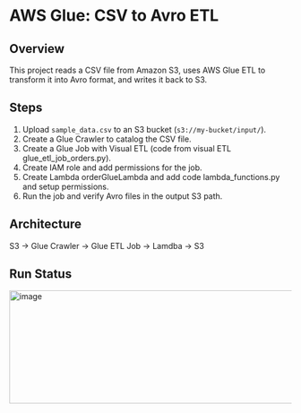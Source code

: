 # AWS Glue: CSV to Avro ETL

## Overview
This project reads a CSV file from Amazon S3, uses AWS Glue ETL to transform it into Avro format, and writes it back to S3.

## Steps
1. Upload `sample_data.csv` to an S3 bucket (`s3://my-bucket/input/`).
2. Create a Glue Crawler to catalog the CSV file.
3. Create a Glue Job with Visual ETL (code from visual ETL glue_etl_job_orders.py).
4. Create IAM role and add permissions for the job.
5. Create Lambda orderGlueLambda and add code lambda_functions.py and setup permissions.
6. Run the job and verify Avro files in the output S3 path.

## Architecture
S3 → Glue Crawler → Glue ETL Job → Lamdba → S3

## Run Status
<img width="1483" height="202" alt="image" src="https://github.com/user-attachments/assets/ce014f13-babd-4c7f-ac32-3248799d0a26" />

